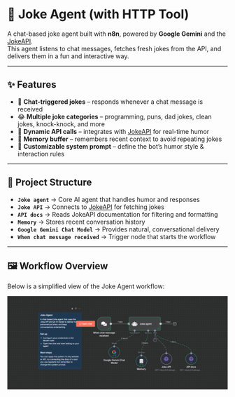 # 🤖 Joke Agent (with HTTP Tool)

A chat-based joke agent built with **n8n**, powered by **Google Gemini** and the [JokeAPI](https://v2.jokeapi.dev/).  
This agent listens to chat messages, fetches fresh jokes from the API, and delivers them in a fun and interactive way.  

---

## ✨ Features
- 📩 **Chat-triggered jokes** – responds whenever a chat message is received  
- 😂 **Multiple joke categories** – programming, puns, dad jokes, clean jokes, knock-knock, and more  
- 🔄 **Dynamic API calls** – integrates with [JokeAPI](https://v2.jokeapi.dev/) for real-time humor  
- 🧠 **Memory buffer** – remembers recent context to avoid repeating jokes  
- 🤝 **Customizable system prompt** – define the bot’s humor style & interaction rules  

---

## 📂 Project Structure
- **`Joke agent`** → Core AI agent that handles humor and responses  
- **`Joke API`** → Connects to [JokeAPI](https://v2.jokeapi.dev/joke/) for fetching jokes  
- **`API docs`** → Reads JokeAPI documentation for filtering and formatting  
- **`Memory`** → Stores recent conversation history  
- **`Google Gemini Chat Model`** → Provides natural, conversational delivery  
- **`When chat message received`** → Trigger node that starts the workflow  

---

## 🖼️ Workflow Overview

Below is a simplified view of the Joke Agent workflow:

![Joke Agent Workflow](Image.PNG)

